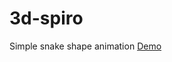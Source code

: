 # 3d-spiro
Simple snake shape animation <a href="https://afsar-uddin.github.io/3d-round-slider/">Demo</a>
